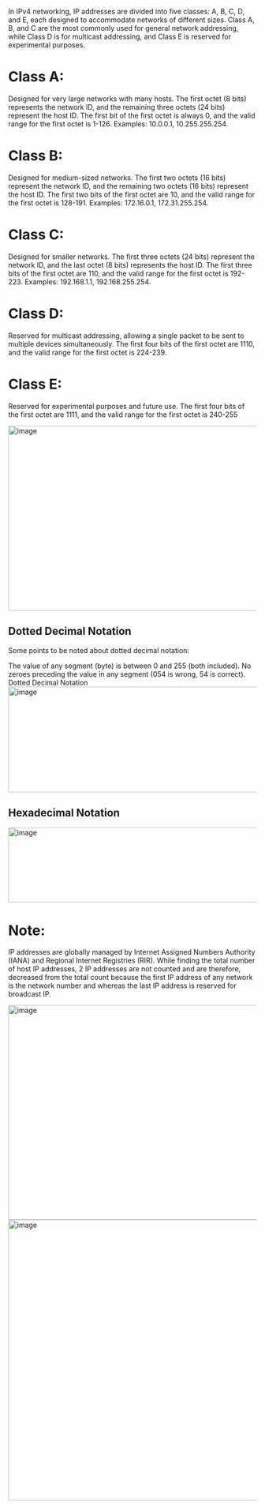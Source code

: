 In IPv4 networking, IP addresses are divided into five classes: A, B, C, D, and E, each designed to accommodate networks of different sizes. Class A, B, and C are the most commonly used for general network addressing, while Class D is for multicast addressing, and Class E is reserved for experimental purposes. 
# Class A:
Designed for very large networks with many hosts. 
The first octet (8 bits) represents the network ID, and the remaining three octets (24 bits) represent the host ID. 
The first bit of the first octet is always 0, and the valid range for the first octet is 1-126. 
Examples: 10.0.0.1, 10.255.255.254. 
# Class B:
Designed for medium-sized networks. 
The first two octets (16 bits) represent the network ID, and the remaining two octets (16 bits) represent the host ID. 
The first two bits of the first octet are 10, and the valid range for the first octet is 128-191. 
Examples: 172.16.0.1, 172.31.255.254. 
# Class C:
Designed for smaller networks. 
The first three octets (24 bits) represent the network ID, and the last octet (8 bits) represents the host ID. 
The first three bits of the first octet are 110, and the valid range for the first octet is 192-223. 
Examples: 192.168.1.1, 192.168.255.254. 
# Class D:
Reserved for multicast addressing, allowing a single packet to be sent to multiple devices simultaneously. 
The first four bits of the first octet are 1110, and the valid range for the first octet is 224-239. 
# Class E:
Reserved for experimental purposes and future use. 
The first four bits of the first octet are 1111, and the valid range for the first octet is 240-255

<img width="715" height="375" alt="image" src="https://github.com/user-attachments/assets/cad4415a-6165-422c-b74b-0d618a26beaa" />


## Dotted Decimal Notation
Some points to be noted about dotted decimal notation: 

The value of any segment (byte) is between 0 and 255 (both included).
No zeroes preceding the value in any segment (054 is wrong, 54 is correct).
Dotted Decimal Notation
<img width="634" height="214" alt="image" src="https://github.com/user-attachments/assets/a4a98678-9247-4c85-baf8-91debd7ceb28" />

## Hexadecimal Notation

<img width="602" height="152" alt="image" src="https://github.com/user-attachments/assets/96767cd1-e7a7-4068-83a6-d2e6018eddd6" />

# Note: 

IP addresses are globally managed by Internet Assigned Numbers Authority (IANA) and Regional Internet Registries (RIR).
While finding the total number of host IP addresses, 2 IP addresses are not counted and are therefore, decreased from the total count because the first IP address of any network is the network number and whereas the last IP address is reserved for broadcast IP.

<img width="932" height="435" alt="image" src="https://github.com/user-attachments/assets/11fa9ca6-5260-4aab-9d91-3b108e1ece26" />

<img width="1027" height="569" alt="image" src="https://github.com/user-attachments/assets/90a3550c-a0c3-498f-a802-273c70a27d72" />


